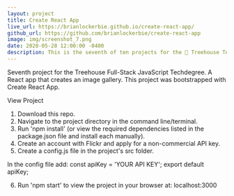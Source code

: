 ```yaml
---
layout: project
title: Create React App
live_url: https://brianlockerbie.github.io/create-react-app/
github_url: https://github.com/brianlockerbie/create-react-app
image: img/screenshot_7.png
date: 2020-05-28 12:00:00 -0400
description: This is the seventh of ten projects for the 🏡 Treehouse Techdegree Full Stack JavaScript. 
---
```

Seventh project for the Treehouse Full-Stack JavaScript Techdegree. A React app that creates an image gallery. This project was bootstrapped with Create React App.

View Project

1. Download this repo.
2. Navigate to the project directory in the command line/terminal.
3. Run 'npm install' (or view the required dependencies listed in the package.json file and install each manually).
4. Create an account with Flickr and apply for a non-commercial API key.
5. Create a config.js file in the project's src folder.

In the config file add:
const apiKey = 'YOUR API KEY';
export default apiKey;

6. Run 'npm start' to view the project in your browser at: localhost:3000